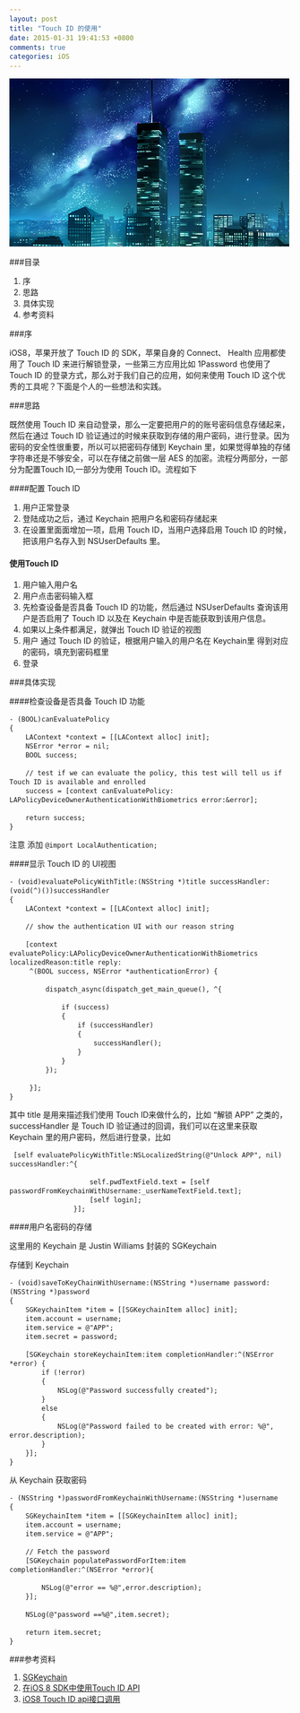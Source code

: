```yaml
---
layout: post
title: "Touch ID 的使用"
date: 2015-01-31 19:41:53 +0800
comments: true
categories: iOS 
---
```

![](/images/201501312106.png)


###目录

1. 序
2. 思路
3. 具体实现
4. 参考资料

###序

iOS8，苹果开放了 Touch ID 的 SDK，苹果自身的 Connect、 Health 应用都使用了 Touch ID 来进行解锁登录，一些第三方应用比如 1Password 也使用了Touch ID 的登录方式，那么对于我们自己的应用，如何来使用 Touch ID 这个优秀的工具呢？下面是个人的一些想法和实践。

###思路

既然使用 Touch ID 来自动登录，那么一定要把用户的的账号密码信息存储起来，然后在通过 Touch ID 验证通过的时候来获取到存储的用户密码，进行登录。因为密码的安全性很重要，所以可以把密码存储到 Keychain 里，如果觉得单独的存储字符串还是不够安全，可以在存储之前做一层 AES 的加密。流程分两部分，一部分为配置Touch ID,一部分为使用 Touch ID。流程如下

####配置 Touch ID

1. 用户正常登录
2. 登陆成功之后，通过 Keychain 把用户名和密码存储起来
3. 在设置里面面增加一项，启用 Touch ID，当用户选择启用 Touch ID 的时候，把该用户名存入到 NSUserDefaults 里。

#### 使用Touch ID

1. 用户输入用户名
2. 用户点击密码输入框
3. 先检查设备是否具备 Touch ID 的功能，然后通过 NSUserDefaults 查询该用户是否启用了 Touch ID 以及在 Keychain 中是否能获取到该用户信息。
4. 如果以上条件都满足，就弹出 Touch ID 验证的视图
5. 用户 通过 Touch ID 的验证，根据用户输入的用户名在 Keychain里 得到对应的密码，填充到密码框里
6. 登录


###具体实现

####检查设备是否具备 Touch ID 功能

```objc
- (BOOL)canEvaluatePolicy
{
    LAContext *context = [[LAContext alloc] init];
    NSError *error = nil;
    BOOL success;

    // test if we can evaluate the policy, this test will tell us if Touch ID is available and enrolled
    success = [context canEvaluatePolicy: LAPolicyDeviceOwnerAuthenticationWithBiometrics error:&error];

    return success;
}
```

注意 添加 `@import LocalAuthentication;`


####显示 Touch ID 的 UI视图

```objc
- (void)evaluatePolicyWithTitle:(NSString *)title successHandler:(void(^)())successHandler
{
    LAContext *context = [[LAContext alloc] init];

    // show the authentication UI with our reason string

    [context evaluatePolicy:LAPolicyDeviceOwnerAuthenticationWithBiometrics localizedReason:title reply:
     ^(BOOL success, NSError *authenticationError) {

         dispatch_async(dispatch_get_main_queue(), ^{

             if (success)
             {
                 if (successHandler)
                 {
                     successHandler();
                 }
             }
         });

     }];
}
```
其中 title 是用来描述我们使用 Touch ID来做什么的，比如 “解锁 APP” 之类的，successHandler 是 Touch ID 验证通过的回调，我们可以在这里来获取 Keychain 里的用户密码，然后进行登录，比如

```objc
 [self evaluatePolicyWithTitle:NSLocalizedString(@"Unlock APP", nil) successHandler:^{

                    self.pwdTextField.text = [self passwordFromKeychainWithUsername:_userNameTextField.text];
                    [self login];
                }];
```

####用户名密码的存储

这里用的 Keychain 是 Justin Williams 封装的 SGKeychain

存储到 Keychain

```objc
- (void)saveToKeyChainWithUsername:(NSString *)username password:(NSString *)password
{
    SGKeychainItem *item = [[SGKeychainItem alloc] init];
    item.account = username;
    item.service = @"APP";
    item.secret = password;

    [SGKeychain storeKeychainItem:item completionHandler:^(NSError *error) {
        if (!error)
        {
            NSLog(@"Password successfully created");
        }
        else
        {
            NSLog(@"Password failed to be created with error: %@", error.description);
        }
    }];
}
```

从 Keychain 获取密码

```objc
- (NSString *)passwordFromKeychainWithUsername:(NSString *)username
{
    SGKeychainItem *item = [[SGKeychainItem alloc] init];
    item.account = username;
    item.service = @"APP";

    // Fetch the password
    [SGKeychain populatePasswordForItem:item completionHandler:^(NSError *error){

        NSLog(@"error == %@",error.description);
    }];

    NSLog(@"password ==%@",item.secret);

    return item.secret;
}

```


###参考资料

1. [SGKeychain](https://github.com/secondgear/SGKeychain)
2. [在iOS 8 SDK中使用Touch ID API](http://www.cocoachina.com/ios/20141114/10222.html)
3. [ iOS8 Touch ID api接口调用](http://blog.csdn.net/johnson_puning/article/details/36188255)
